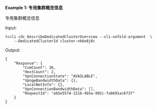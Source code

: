 **Example 1: 专用集群概览信息**

专用集群概览信息

Input: 

```
tccli cdc DescribeDedicatedClusterOverview --cli-unfold-argument  \
    --DedicatedClusterId cluster-nk6e8j6c
```

Output: 
```
{
    "Response": {
        "CvmCount": 36,
        "HostCount": 2,
        "VpnConnectionState": "AVAILABLE",
        "VpngwBandwidthData": {},
        "LocalNetInfo": {},
        "VpnConnectionBandwidthData": [],
        "RequestId": "ab5e5574-121b-4b5a-992c-fab691ac6737"
    }
}
```

